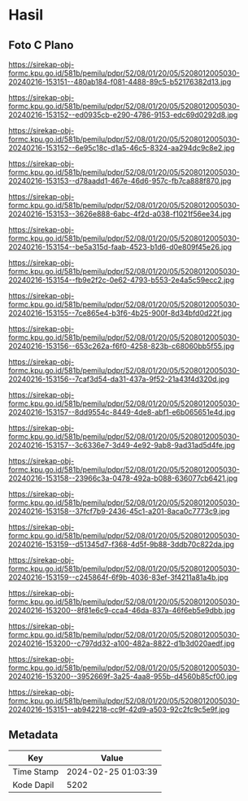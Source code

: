 # Hasil

## Foto C Plano

https://sirekap-obj-formc.kpu.go.id/581b/pemilu/pdpr/52/08/01/20/05/5208012005030-20240216-153151--480ab184-f081-4488-89c5-b52176382d13.jpg

https://sirekap-obj-formc.kpu.go.id/581b/pemilu/pdpr/52/08/01/20/05/5208012005030-20240216-153152--ed0935cb-e290-4786-9153-edc69d0292d8.jpg

https://sirekap-obj-formc.kpu.go.id/581b/pemilu/pdpr/52/08/01/20/05/5208012005030-20240216-153152--6e95c18c-d1a5-46c5-8324-aa294dc9c8e2.jpg

https://sirekap-obj-formc.kpu.go.id/581b/pemilu/pdpr/52/08/01/20/05/5208012005030-20240216-153153--d78aadd1-467e-46d6-957c-fb7ca888f870.jpg

https://sirekap-obj-formc.kpu.go.id/581b/pemilu/pdpr/52/08/01/20/05/5208012005030-20240216-153153--3626e888-6abc-4f2d-a038-f1021f56ee34.jpg

https://sirekap-obj-formc.kpu.go.id/581b/pemilu/pdpr/52/08/01/20/05/5208012005030-20240216-153154--be5a315d-faab-4523-b1d6-d0e809f45e26.jpg

https://sirekap-obj-formc.kpu.go.id/581b/pemilu/pdpr/52/08/01/20/05/5208012005030-20240216-153154--fb9e2f2c-0e62-4793-b553-2e4a5c59ecc2.jpg

https://sirekap-obj-formc.kpu.go.id/581b/pemilu/pdpr/52/08/01/20/05/5208012005030-20240216-153155--7ce865e4-b3f6-4b25-900f-8d34bfd0d22f.jpg

https://sirekap-obj-formc.kpu.go.id/581b/pemilu/pdpr/52/08/01/20/05/5208012005030-20240216-153156--653c262a-f6f0-4258-823b-c68060bb5f55.jpg

https://sirekap-obj-formc.kpu.go.id/581b/pemilu/pdpr/52/08/01/20/05/5208012005030-20240216-153156--7caf3d54-da31-437a-9f52-21a43f4d320d.jpg

https://sirekap-obj-formc.kpu.go.id/581b/pemilu/pdpr/52/08/01/20/05/5208012005030-20240216-153157--8dd9554c-8449-4de8-abf1-e6b065651e4d.jpg

https://sirekap-obj-formc.kpu.go.id/581b/pemilu/pdpr/52/08/01/20/05/5208012005030-20240216-153157--3c6336e7-3d49-4e92-9ab8-9ad31ad5d4fe.jpg

https://sirekap-obj-formc.kpu.go.id/581b/pemilu/pdpr/52/08/01/20/05/5208012005030-20240216-153158--23966c3a-0478-492a-b088-636077cb6421.jpg

https://sirekap-obj-formc.kpu.go.id/581b/pemilu/pdpr/52/08/01/20/05/5208012005030-20240216-153158--37fcf7b9-2436-45c1-a201-8aca0c7773c9.jpg

https://sirekap-obj-formc.kpu.go.id/581b/pemilu/pdpr/52/08/01/20/05/5208012005030-20240216-153159--d51345d7-f368-4d5f-9b88-3ddb70c822da.jpg

https://sirekap-obj-formc.kpu.go.id/581b/pemilu/pdpr/52/08/01/20/05/5208012005030-20240216-153159--c245864f-6f9b-4036-83ef-3f4211a81a4b.jpg

https://sirekap-obj-formc.kpu.go.id/581b/pemilu/pdpr/52/08/01/20/05/5208012005030-20240216-153200--8f81e6c9-cca4-46da-837a-46f6eb5e9dbb.jpg

https://sirekap-obj-formc.kpu.go.id/581b/pemilu/pdpr/52/08/01/20/05/5208012005030-20240216-153200--c797dd32-a100-482a-8822-d1b3d020aedf.jpg

https://sirekap-obj-formc.kpu.go.id/581b/pemilu/pdpr/52/08/01/20/05/5208012005030-20240216-153200--3952669f-3a25-4aa8-955b-d4560b85cf00.jpg

https://sirekap-obj-formc.kpu.go.id/581b/pemilu/pdpr/52/08/01/20/05/5208012005030-20240216-153151--ab942218-cc9f-42d9-a503-92c2fc9c5e9f.jpg


## Metadata

| Key        | Value               |
| ---------- | ------------------- |
| Time Stamp | 2024-02-25 01:03:39 |
| Kode Dapil | 5202                |



